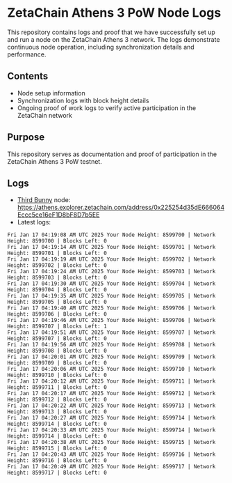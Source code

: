 # ZetaChain Athens 3 PoW Node Logs
This repository contains logs and proof that we have successfully set up and run a node on the ZetaChain Athens 3 network. The logs demonstrate continuous node operation, including synchronization details and performance.

## Contents
- Node setup information
- Synchronization logs with block height details
- Ongoing proof of work logs to verify active participation in the ZetaChain network

## Purpose
This repository serves as documentation and proof of participation in the ZetaChain Athens 3 PoW testnet.

## Logs

- [Third Bunny](https://thirdbunny.xyz/) node: https://athens.explorer.zetachain.com/address/0x225254d35dE666064Eccc5ce16eF1D8bF8D7b5EE
- Latest logs:
```
Fri Jan 17 04:19:08 AM UTC 2025 Your Node Height: 8599700 | Network Height: 8599700 | Blocks Left: 0
Fri Jan 17 04:19:14 AM UTC 2025 Your Node Height: 8599701 | Network Height: 8599701 | Blocks Left: 0
Fri Jan 17 04:19:19 AM UTC 2025 Your Node Height: 8599702 | Network Height: 8599702 | Blocks Left: 0
Fri Jan 17 04:19:24 AM UTC 2025 Your Node Height: 8599703 | Network Height: 8599703 | Blocks Left: 0
Fri Jan 17 04:19:30 AM UTC 2025 Your Node Height: 8599704 | Network Height: 8599704 | Blocks Left: 0
Fri Jan 17 04:19:35 AM UTC 2025 Your Node Height: 8599705 | Network Height: 8599705 | Blocks Left: 0
Fri Jan 17 04:19:40 AM UTC 2025 Your Node Height: 8599706 | Network Height: 8599706 | Blocks Left: 0
Fri Jan 17 04:19:46 AM UTC 2025 Your Node Height: 8599706 | Network Height: 8599707 | Blocks Left: 1
Fri Jan 17 04:19:51 AM UTC 2025 Your Node Height: 8599707 | Network Height: 8599707 | Blocks Left: 0
Fri Jan 17 04:19:56 AM UTC 2025 Your Node Height: 8599708 | Network Height: 8599708 | Blocks Left: 0
Fri Jan 17 04:20:01 AM UTC 2025 Your Node Height: 8599709 | Network Height: 8599709 | Blocks Left: 0
Fri Jan 17 04:20:06 AM UTC 2025 Your Node Height: 8599710 | Network Height: 8599710 | Blocks Left: 0
Fri Jan 17 04:20:12 AM UTC 2025 Your Node Height: 8599711 | Network Height: 8599711 | Blocks Left: 0
Fri Jan 17 04:20:17 AM UTC 2025 Your Node Height: 8599712 | Network Height: 8599712 | Blocks Left: 0
Fri Jan 17 04:20:22 AM UTC 2025 Your Node Height: 8599713 | Network Height: 8599713 | Blocks Left: 0
Fri Jan 17 04:20:27 AM UTC 2025 Your Node Height: 8599714 | Network Height: 8599714 | Blocks Left: 0
Fri Jan 17 04:20:33 AM UTC 2025 Your Node Height: 8599714 | Network Height: 8599714 | Blocks Left: 0
Fri Jan 17 04:20:38 AM UTC 2025 Your Node Height: 8599715 | Network Height: 8599715 | Blocks Left: 0
Fri Jan 17 04:20:43 AM UTC 2025 Your Node Height: 8599716 | Network Height: 8599716 | Blocks Left: 0
Fri Jan 17 04:20:49 AM UTC 2025 Your Node Height: 8599717 | Network Height: 8599717 | Blocks Left: 0
```
